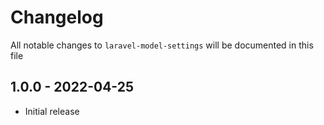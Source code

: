 # Changelog

All notable changes to `laravel-model-settings` will be documented in this file

## 1.0.0 - 2022-04-25

- Initial release
